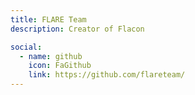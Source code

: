 ```yaml
---
title: FLARE Team
description: Creator of Flacon

social:
  - name: github
    icon: FaGithub
    link: https://github.com/flareteam/
---
```

